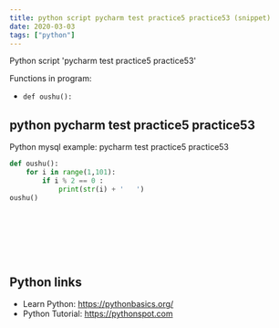 ```yaml
---
title: python script pycharm test practice5 practice53 (snippet)
date: 2020-03-03
tags: ["python"]
---
```

Python script 'pycharm test practice5 practice53'

Functions in program: 
* `def oushu():`

## python pycharm test practice5 practice53

Python mysql example: pycharm test practice5 practice53

```python
def oushu():
    for i in range(1,101):
        if i % 2 == 0 :
            print(str(i) + '   ')
oushu()









```

## Python links

- Learn Python: https://pythonbasics.org/
- Python Tutorial: https://pythonspot.com
